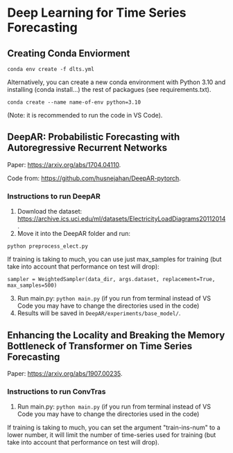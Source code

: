 # Deep Learning for Time Series Forecasting

## Creating Conda Enviorment

```
conda env create -f dlts.yml
```

Alternatively, you can create a new conda environment with Python 3.10 and installing (conda install...) the rest of packagues (see requirements.txt).

```
conda create --name name-of-env python=3.10
```

(Note: it is recommended to run the code in VS Code).

## DeepAR: Probabilistic Forecasting with Autoregressive Recurrent Networks

Paper: https://arxiv.org/abs/1704.04110.

Code from: https://github.com/husnejahan/DeepAR-pytorch.

### Instructions to run DeepAR

1. Download the dataset: https://archive.ics.uci.edu/ml/datasets/ElectricityLoadDiagrams20112014.
2. Move it into the DeepAR folder and run:
```
python preprocess_elect.py
```

If training is taking to much, you can use just max_samples for training (but take into account that performance on test will drop):

```
sampler = WeightedSampler(data_dir, args.dataset, replacement=True, max_samples=500)
```
3. Run main.py: `python main.py` (if you run from terminal instead of VS Code you may have to change the directories used in the code)
4. Results will be saved in `DeepAR/experiments/base_model/`.

## Enhancing the Locality and Breaking the Memory Bottleneck of Transformer on Time Series Forecasting

Paper: https://arxiv.org/abs/1907.00235.

### Instructions to run ConvTras


1. Run main.py: `python main.py` (if you run from terminal instead of VS Code you may have to change the directories used in the code)

If training is taking to much, you can set the argument "train-ins-num" to a lower number, it will limit the number of time-series used for training (but take into account that performance on test will drop).


